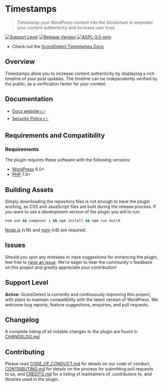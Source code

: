 # Timestamps

> Timestamp your WordPress content into the blockchain to empower your content authenticity and increase user trust.

[![Support Level](https://img.shields.io/badge/support-active-green.svg)](#support-level) [![Release Version](https://img.shields.io/github/release/scoredetect/timestamps.svg)](https://github.com/scoredetect/timestamps/releases/latest) [![AGPL-3.0-only](https://img.shields.io/github/license/scoredetect/timestamps.svg)](https://github.com/scoredetect/timestamps/blob/develop/LICENSE.md)

* Check out the [ScoreDetect Timestamps Docs](https://docs.scoredetect.com/)

## Overview

Timestamps allow you to increase content authenticity by displaying a rich timeline of your post updates. The timeline can be independently verified by the public, as a verification factor for your content.

## Documentation

* [Docs website 👉](https://docs.scoredetect.com/)
* [Security Policy 👉](https://github.com/scoredetect/timestamps/blob/develop/SECURITY.md)

## Requirements and Compatibility

### Requirements

The plugin requires these software with the following versions:

* [WordPress](https://wordpress.org) 6.0+
* [PHP](https://php.net/) 7.4+

## Building Assets

Simply downloading the repository files is not enough to have the plugin working, as CSS and JavaScript files are built during the release process. If you want to use a development version of the plugin you will to run:

```sh
nvm use && composer i && npm install && npm run build
```

[Node.js](https://nodejs.org/en/) (v18) and [npm](https://www.npmjs.com/) (v8) are required.

## Issues

Should you spot any mistakes or have suggestions for enhancing the plugin, feel free to [raise an issue](https://github.com/scoredetect/timestamps/issues?state=open). We're eager to hear the community's feedback on this project and greatly appreciate your contribution!

## Support Level

**Active:** ScoreDetect is currently and continuously improving this project, with plans to maintain compatibility with the latest version of WordPress. We welcome bug reports, feature suggestions, enquiries, and pull requests.

## Changelog

A complete listing of all notable changes to the plugin are found in [CHANGELOG.md](https://github.com/scoredetect/timestamps/blob/develop/CHANGELOG.md).

## Contributing

Please read [CODE_OF_CONDUCT.md](https://github.com/scoredetect/timestamps/blob/develop/CODE_OF_CONDUCT.md) for details on our code of conduct, [CONTRIBUTING.md](https://github.com/scoredetect/timestamps/blob/develop/CONTRIBUTING.md) for details on the process for submitting pull requests to us, and [CREDITS.md](https://github.com/scoredetect/timestamps/blob/develop/CREDITS.md) for a listing of maintainers of, contributors to, and libraries used in the plugin.
